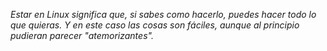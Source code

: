 

_Estar en Linux significa que, si sabes como hacerlo, puedes hacer todo lo que quieras. Y en este caso las cosas son fáciles, aunque al principio pudieran parecer "atemorizantes"._
